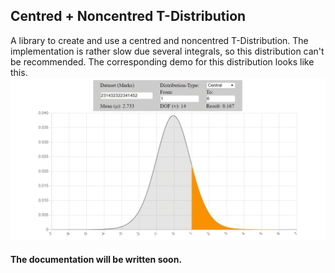 ## Centred + Noncentred T-Distribution
A library to create and use a centred and noncentred T-Distribution.
The implementation is rather slow due several integrals, so this distribution can't be recommended.
The corresponding demo for this distribution looks like this.
![Binomial-Distribution](/doc/media/t_distribution.gif)
#### The documentation will be written soon.